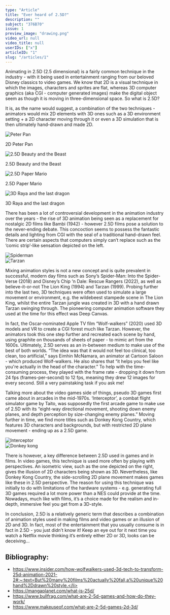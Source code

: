```yaml
---
type: "Article"
title: "Ever heard of 2.5D?"
description: ""
subject: "376B70"
issue: 1
preview_image: "drawing.png"
video_url: null
video_title: null
userIDs: ["x"]
articleID: "1"
slug: "/articles/1"
---
```


Animating in 2.5D (2.5 dimensional) is a fairly common technique in the industry - with it being used in entertainment ranging from our beloved Disney classics to video games. We know that 2D is a visual technique in which the images, characters and sprites are flat, whereas 3D computer graphics (aka CGI - computer generated images) make the digital object seem as though it is moving in three-dimensional space. So what is 2.5D? 

It is, as the name would suggest, a combination of the two techniques - animators would mix 2D elements with 3D ones such as a 3D environment setting + a 2D character moving through it or even a 3D simulation that is then ultimately hand-drawn and made 2D.

<div class="multi-image-row-4">
    <div class="image">          
        <div class="img"><img alt="Peter Pan" src="./../images/issue1/artmedia/peterpan.png"></div>
        <p>2D Peter Pan</p>  
    </div>
    <div class="image">
        <div class="img"><img alt="2.5D Beauty and the Beast" src="./../images/issue1/artmedia/Beauty.png"></div>
        <p>2.5D Beauty and the Beast</p>
    </div>
    <div class="image">
        <div class="img"><img alt="2.5D Paper Mario" src="./../images/issue1/artmedia/Papermario.png"></div>
        <p>2.5D Paper Mario</p> 
    </div>
    <div class="image">
        <div class="img"><img alt="3D Raya and the last dragon" src="./../images/issue1/artmedia/Raya.png"></div>
        <p>3D Raya and the last dragon</p>
    </div>
</div>

<div class="image-card-right">
    <p>There has been a lot of controversial development in the animation industry over the years - the rise of 3D animation being seen as a replacement for nostalgic 2D films like Bambi (1942) - however 2.5D films pose a solution to the never-ending debate. This concoction seems to possess the fantastic details and lighting from CGI with the seal of a traditional hand-drawn feel. There are certain aspects that computers simply can’t replace such as the ‘comic strip’-like sensation depicted on the left.</p>
    <div class="image"><div class="img"><img alt="Spiderman" src="./../images/issue1/artmedia/Spiderman.png"></img></div></div>
</div>

<div class="image-card-left">
    <div class="image"><div class="img"><img alt="Tarzan" src="./../images/issue1/artmedia/Tarzan.jpg"></img></div></div>
    <p>Mixing animation styles is not a new concept and is quite prevalent in successful, modern day films such as Sony’s Spider-Man: Into the Spider-Verse (2018) and Disney’s Chip ‘n Dale: Rescue Rangers (2022), as well as believe-it-or-not The Lion King (1994) and Tarzan (1999). Probing further into the last two, 3D techniques were often used to simulate a large movement or environment, e.g. the wildebeest stampede scene in The Lion King, whilst the entire Tarzan jungle was created in 3D with a hand drawn Tarzan swinging through. The pioneering computer animation software they used at the time for this effect was Deep Canvas.</p>
</div>

In fact, the Oscar-nominated Apple TV film “Wolf-walkers” (2020) used 3D models and VR to create a CGI forest much like Tarzan. However, the animators took this one step further and recreated each scene by hand, using graphite on thousands of sheets of paper - to mimic art from the 1600s. Ultimately, 2.5D serves as an in-between medium to make use of the best of both worlds. “The idea was that it would not feel too clinical, too clean, too artificial,” says Eimhin McNamara, an animator at Cartoon Saloon - which produced Wolf-walkers. He also shares that “it helps you feel like you're actually in the head of the character.” To help with the time-consuming process, they played with the frame rate - dropping it down from 24 fps (frames-per-second) to 12 fps, meaning they drew 12 images for every second. Still a very painstaking task if you ask me!

<div class="image-card-right">
    <p>Talking more about the video games side of things, pseudo 3D games first came about in arcades in the mid-1970s. ‘Interceptor’, a combat flight simulator game by Taito, was supposedly the first arcade game to make use of 2.5D with its “eight-way directional movement, shooting down enemy planes, and depth perception by size-changing enemy planes.” Moving further in time, we find more titles such as Donkey Kong Country, which features 3D characters and backgrounds, but with restricted 2D plane movement - ending up as a 2.5D game.</p>
    <div class="image"><div class="img"><img alt="Interceptor" src="./../images/issue1/artmedia/Interceptor.jpg"></img></div></div>
</div>

<div class="image-card-left">
    <div class="image"><div class="img"><img alt="Donkey kong" src="./../images/issue1/artmedia/Donkeykong.jpg"></img></div></div>
    <p>There is however, a key difference between 2.5D used in games and in films. In video games, this technique is used more often by playing with perspectives. An isometric view, such as the one depicted on the right, gives the illusion of 2D characters being shown as 3D. Nevertheless, like Donkey Kong Country, the side-scrolling 2D plane movement makes games like these in 2.5D perspective. The reason for using this technique was initially to do with limitations of the hardware systems - e.g. generating full 3D games required a lot more power than a NES could provide at the time. Nowadays, much like with films, it’s a choice made for the realism and in-depth, immersive feel you get from a 3D-style.</p>
</div>

In conclusion, 2.5D is a relatively generic term that describes a combination of animation styles used in making films and video games or an illusion of 2D and 3D. In fact, most of the entertainment that you usually consume is in fact in 2.5D - you just didn’t know it! Keep an eye out for it next time you watch a Netflix movie thinking it’s entirely either 2D or 3D, looks can be deceiving…

<div id="bibliography">
<h2>Bibliography:</h2>

- https://www.insider.com/how-wolfwalkers-used-3d-tech-to-transform-25d-animation-2021-2#:~:text=But%20many%20films%20actually%20fall,a%20unique%20hand%2Ddrawn%20style.</li>
- https://mangaplanet.com/what-is-25d/</li>
- https://www.bullfrag.com/what-are-2-5d-games-and-how-do-they-work/</li>
- https://www.makeuseof.com/what-are-2-5d-games-2d-3d/</li>

</div>